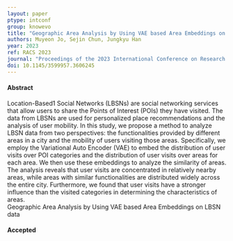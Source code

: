 ```yaml
---
layout: paper
ptype: intconf 
group: knowevo
title: "Geographic Area Analysis by Using VAE based Area Embeddings on LBSN data"
authors: Muyeon Jo, Sejin Chun, Jungkyu Han
year: 2023
ref: RACS 2023
journal: "Proceedings of the 2023 International Conference on Research in Adaptive and Convergent Systems"
doi: 10.1145/3599957.3606245
---
```


<h4><span class="badge badge-info">Abstract</span></h4>
Location-Based1 Social Networks (LBSNs) are social networking services that allow users to share the Points of Interest (POIs) they have visited. The data from LBSNs are used for personalized place recommendations and the analysis of user mobility. In this study, we propose a method to analyze LBSN data from two perspectives: the functionalities provided by different areas in a city and the mobility of users visiting those areas. Specifically, we employ the Variational Auto Encoder (VAE) to embed the distribution of user visits over POI categories and the distribution of user visits over areas for each area. We then use these embeddings to analyze the similarity of areas. The analysis reveals that user visits are concentrated in relatively nearby areas, while areas with similar functionalities are distributed widely across the entire city. Furthermore, we found that user visits have a stronger influence than the visited categories in determining the characteristics of areas.


<div class="alert alert-warning" role="alert">
   Geographic Area Analysis by Using VAE based Area Embeddings on LBSN data
</div>

<h4><span class="badge badge-info">Accepted</span></h4>